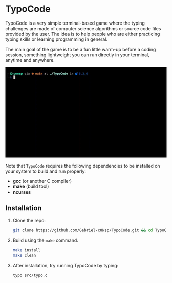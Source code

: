 # TypoCode

TypoCode is a very simple terminal-based game where the typing challenges are made of computer science algorithms or source code files provided by the user.
The idea is to help people who are either practicing typing skills or learning programming in general.

The main goal of the game is to be a fun little warm-up before a coding session, something lightweight you can run directly in your terminal, anytime and anywhere.

![TypoCode Demo](DEMO.gif)

Note that `TypoCode` requires the following dependencies to be installed on your system to build and run properly:
- **gcc** (or another C compiler)
- **make** (build tool)
- **ncurses**

## Installation

1. Clone the repo:
   ```bash
   git clone https://github.com/Gabriel-c0Nsp/TypoCode.git && cd TypoCode
   ```
2. Build using the `make` command.
   ```bash
   make install
   make clean
   ```
3. After installation, try running TypoCode by typing:
   ```bash
   typo src/typo.c
   ```
